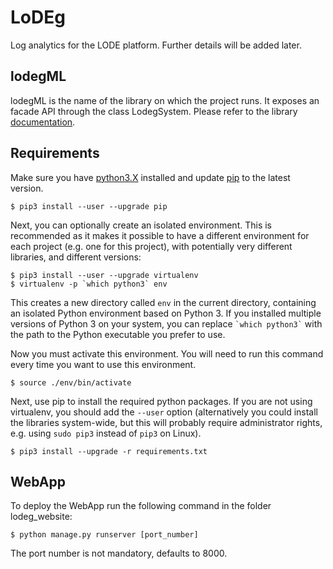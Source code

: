 # LoDEg
Log analytics for the LODE platform. Further details will be added later.

## lodegML
lodegML is the name of the library on which the project runs. It exposes an facade API through the class LodegSystem. Please refer to the library [documentation](/docs/html/index.html).

## Requirements

Make sure you have [python3.X](https://www.python.org/downloads/) installed and update [pip](https://pip.pypa.io/en/stable/installing/) to the latest version.

    $ pip3 install --user --upgrade pip

Next, you can optionally create an isolated environment. This is recommended as it makes it possible to have a different environment for each project (e.g. one for this project), with potentially very different libraries, and different versions:

    $ pip3 install --user --upgrade virtualenv
    $ virtualenv -p `which python3` env

This creates a new directory called `env` in the current directory, containing an isolated Python environment based on Python 3. If you installed multiple versions of Python 3 on your system, you can replace `` `which python3` `` with the path to the Python executable you prefer to use.

Now you must activate this environment. You will need to run this command every time you want to use this environment.

    $ source ./env/bin/activate

Next, use pip to install the required python packages. If you are not using virtualenv, you should add the `--user` option (alternatively you could install the libraries system-wide, but this will probably require administrator rights, e.g. using `sudo pip3` instead of `pip3` on Linux).

    $ pip3 install --upgrade -r requirements.txt

## WebApp
To deploy the WebApp run the following command in the folder lodeg_website:

    $ python manage.py runserver [port_number]

The port number is not mandatory, defaults to 8000.

